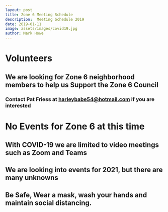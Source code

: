 ```yaml
---
layout: post
title: Zone 6 Meeting Schedule
description:  Meeting Schedule 2019
date: 2019-01-11
image: assets/images/covid19.jpg
author: Mark Howe
---
```


# Volunteers
## We are looking for Zone 6 neighborhood members to help us Support the Zone 6 Council
### Contact Pat Friess at harleybabe54@hotmail.com if you are interested


# No Events for Zone 6 at this time

## With COVID-19 we are limited to video meetings such as Zoom and Teams
## We are looking into events for 2021, but there are many unknowns
## Be Safe, Wear a mask, wash your hands and maintain social distancing.
